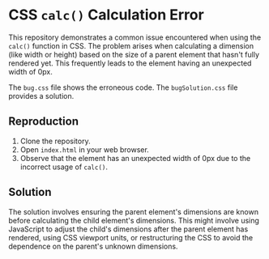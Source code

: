 # CSS `calc()` Calculation Error

This repository demonstrates a common issue encountered when using the `calc()` function in CSS.  The problem arises when calculating a dimension (like width or height) based on the size of a parent element that hasn't fully rendered yet.  This frequently leads to the element having an unexpected width of 0px.

The `bug.css` file shows the erroneous code.  The `bugSolution.css` file provides a solution.

## Reproduction

1. Clone the repository.
2. Open `index.html` in your web browser.
3. Observe that the element has an unexpected width of 0px due to the incorrect usage of `calc()`.

## Solution

The solution involves ensuring the parent element's dimensions are known before calculating the child element's dimensions.  This might involve using JavaScript to adjust the child's dimensions after the parent element has rendered, using CSS viewport units, or restructuring the CSS to avoid the dependence on the parent's unknown dimensions.